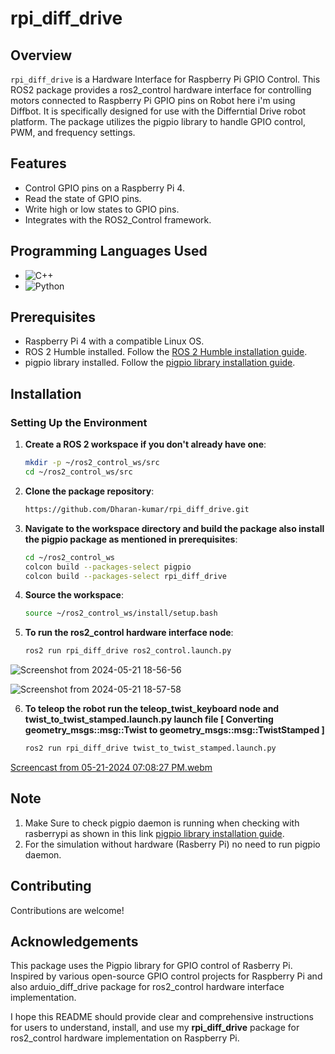 # rpi_diff_drive

## Overview

`rpi_diff_drive` is a Hardware Interface for Raspberry Pi GPIO Control. This ROS2 package provides a ros2_control hardware interface for controlling motors connected to Raspberry Pi GPIO pins on Robot here i'm using Diffbot. It is specifically designed for use with the Differntial Drive robot platform. The package utilizes the pigpio library to handle GPIO control, PWM, and frequency settings.

## Features

- Control GPIO pins on a Raspberry Pi 4.
- Read the state of GPIO pins. 
- Write high or low states to GPIO pins.
- Integrates with the ROS2_Control framework.

## Programming Languages Used

- ![C++](https://img.shields.io/badge/C++-95%25-blue)
- ![Python](https://img.shields.io/badge/Python-5%25-yellow)

## Prerequisites

- Raspberry Pi 4 with a compatible Linux OS.
- ROS 2 Humble installed. Follow the [ROS 2 Humble installation guide](https://docs.ros.org/en/humble/Installation.html).
- pigpio library installed. Follow the [pigpio library installation guide](https://abyz.me.uk/rpi/pigpio/download.html).

## Installation

### Setting Up the Environment
   
1. **Create a ROS 2 workspace if you don't already have one**:
   ```bash
   mkdir -p ~/ros2_control_ws/src
   cd ~/ros2_control_ws/src

2. **Clone the package repository**:
   ```bash
   https://github.com/Dharan-kumar/rpi_diff_drive.git
   
3. **Navigate to the workspace directory and build the package also install the pigpio package as mentioned in prerequisites**:
   ```bash
   cd ~/ros2_control_ws
   colcon build --packages-select pigpio
   colcon build --packages-select rpi_diff_drive
   
4. **Source the workspace**:
   ```bash
   source ~/ros2_control_ws/install/setup.bash
   
5. **To run the ros2_control hardware interface node**:
   ```bash
   ros2 run rpi_diff_drive ros2_control.launch.py
   
![Screenshot from 2024-05-21 18-56-56](https://github.com/Dharan-kumar/rpi_diff_drive/assets/84310855/7c29b3df-66e0-4c8c-a068-248b95302687)


![Screenshot from 2024-05-21 18-57-58](https://github.com/Dharan-kumar/rpi_diff_drive/assets/84310855/1785a453-adb1-4e9d-9bf6-db16e42d564a)



6. **To teleop the robot run the teleop_twist_keyboard node and twist_to_twist_stamped.launch.py launch file [ Converting geometry_msgs::msg::Twist to geometry_msgs::msg::TwistStamped ]**
   ```bash
   ros2 run rpi_diff_drive twist_to_twist_stamped.launch.py


[Screencast from 05-21-2024 07:08:27 PM.webm](https://github.com/Dharan-kumar/rpi_diff_drive/assets/84310855/354be246-4298-4f0b-851f-991ae7f55989)


## Note
1. Make Sure to check pigpio daemon is running when checking with rasberrypi as shown in this link [pigpio library installation guide](https://abyz.me.uk/rpi/pigpio/download.html).
2. For the simulation without hardware (Rasberry Pi) no need to run pigpio daemon.

## Contributing
Contributions are welcome!

## Acknowledgements
This package uses the Pigpio library for GPIO control of Rasberry Pi.
Inspired by various open-source GPIO control projects for Raspberry Pi and also arduio_diff_drive package for ros2_control hardware interface implementation.

I hope this README should provide clear and comprehensive instructions for users to understand, install, and use my **rpi_diff_drive** package for ros2_control hardware implementation on Raspberry Pi.
